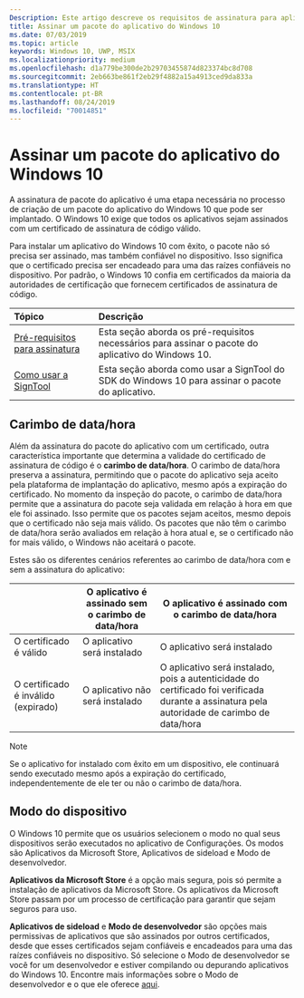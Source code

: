 ```yaml
---
Description: Este artigo descreve os requisitos de assinatura para aplicativos do Windows 10.
title: Assinar um pacote do aplicativo do Windows 10
ms.date: 07/03/2019
ms.topic: article
keywords: Windows 10, UWP, MSIX
ms.localizationpriority: medium
ms.openlocfilehash: d1a779be300de2b29703455874d823374bc8d708
ms.sourcegitcommit: 2eb663be861f2eb29f4882a15a4913ced9da833a
ms.translationtype: HT
ms.contentlocale: pt-BR
ms.lasthandoff: 08/24/2019
ms.locfileid: "70014851"
---
```

# <a name="sign-a-windows-10-app-package"></a>Assinar um pacote do aplicativo do Windows 10

A assinatura de pacote do aplicativo é uma etapa necessária no processo de criação de um pacote do aplicativo do Windows 10 que pode ser implantado. O Windows 10 exige que todos os aplicativos sejam assinados com um certificado de assinatura de código válido.

Para instalar um aplicativo do Windows 10 com êxito, o pacote não só precisa ser assinado, mas também confiável no dispositivo. Isso significa que o certificado precisa ser encadeado para uma das raízes confiáveis no dispositivo. Por padrão, o Windows 10 confia em certificados da maioria da autoridades de certificação que fornecem certificados de assinatura de código. 

|Tópico| Descrição |
|:---|:---|
|[Pré-requisitos para assinatura](sign-app-package-using-signtool.md#prerequisites)| Esta seção aborda os pré-requisitos necessários para assinar o pacote do aplicativo do Windows 10. | 
|[Como usar a SignTool](sign-app-package-using-signtool.md#using-signtool)| Esta seção aborda como usar a SignTool do SDK do Windows 10 para assinar o pacote do aplicativo.|

## <a name="timestamping"></a>Carimbo de data/hora

Além da assinatura do pacote do aplicativo com um certificado, outra característica importante que determina a validade do certificado de assinatura de código é o **carimbo de data/hora**. O carimbo de data/hora preserva a assinatura, permitindo que o pacote do aplicativo seja aceito pela plataforma de implantação do aplicativo, mesmo após a expiração do certificado. No momento da inspeção do pacote, o carimbo de data/hora permite que a assinatura do pacote seja validada em relação à hora em que ele foi assinado. Isso permite que os pacotes sejam aceitos, mesmo depois que o certificado não seja mais válido. Os pacotes que não têm o carimbo de data/hora serão avaliados em relação à hora atual e, se o certificado não for mais válido, o Windows não aceitará o pacote. 

Estes são os diferentes cenários referentes ao carimbo de data/hora com e sem a assinatura do aplicativo:

| |O aplicativo é assinado sem o carimbo de data/hora | O aplicativo é assinado com o carimbo de data/hora |
|---|---------------------------------- | ------------------------------- |
| O certificado é válido |O aplicativo será instalado | O aplicativo será instalado |
| O certificado é inválido (expirado) | O aplicativo não será instalado | O aplicativo será instalado, pois a autenticidade do certificado foi verificada durante a assinatura pela autoridade de carimbo de data/hora |

 > [!NOTE]
 > Se o aplicativo for instalado com êxito em um dispositivo, ele continuará sendo executado mesmo após a expiração do certificado, independentemente de ele ter ou não o carimbo de data/hora. 

## <a name="device-mode"></a>Modo do dispositivo

O Windows 10 permite que os usuários selecionem o modo no qual seus dispositivos serão executados no aplicativo de Configurações. Os modos são Aplicativos da Microsoft Store, Aplicativos de sideload e Modo de desenvolvedor. 

**Aplicativos da Microsoft Store** é a opção mais segura, pois só permite a instalação de aplicativos da Microsoft Store. Os aplicativos da Microsoft Store passam por um processo de certificação para garantir que sejam seguros para uso. 

**Aplicativos de sideload** e **Modo de desenvolvedor** são opções mais permissivas de aplicativos que são assinados por outros certificados, desde que esses certificados sejam confiáveis e encadeados para uma das raízes confiáveis no dispositivo. Só selecione o Modo de desenvolvedor se você for um desenvolvedor e estiver compilando ou depurando aplicativos do Windows 10. Encontre mais informações sobre o Modo de desenvolvedor e o que ele oferece [aqui](https://docs.microsoft.com/en-us/windows/uwp/get-started/enable-your-device-for-development). 
